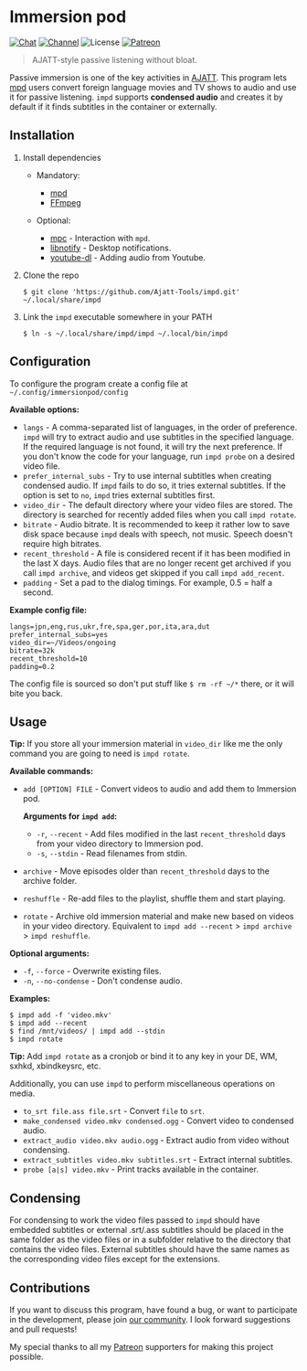 # Immersion pod

[![Chat](https://img.shields.io/badge/chat-join-green)](https://tatsumoto-ren.github.io/blog/join-our-community.html)
[![Channel](https://shields.io/badge/channel-subscribe-blue?logo=telegram&color=3faee8)](https://t.me/ajatt_tools)
![License](https://img.shields.io/github/license/Ajatt-Tools/impd)
[![Patreon](https://img.shields.io/badge/patreon-support-orange)](https://www.patreon.com/bePatron?u=43555128)

> AJATT-style passive listening without bloat.

Passive immersion is one of the key activities in
[AJATT](http://www.alljapaneseallthetime.com/blog/all-japanese-all-the-time-ajatt-how-to-learn-japanese-on-your-own-having-fun-and-to-fluency/).
This program lets
[mpd](https://wiki.archlinux.org/index.php/Music_Player_Daemon)
users convert foreign language movies and TV shows to audio and use it for passive listening.
`impd` supports **condensed audio** and creates it by default
if it finds subtitles in the container or externally.

## Installation

1) Install dependencies

    * Mandatory:
        * [mpd](https://wiki.archlinux.org/index.php/Music_Player_Daemon)
        * [FFmpeg](https://wiki.archlinux.org/index.php/FFmpeg)

    * Optional:
        * [mpc](https://archlinux.org/packages/extra/x86_64/mpc/) - Interaction with `mpd`.
        * [libnotify](https://archlinux.org/packages/extra/x86_64/libnotify/) - Desktop notifications.
        * [youtube-dl](https://wiki.archlinux.org/index.php/Youtube-dl) - Adding audio from Youtube.

2) Clone the repo
    ```
    $ git clone 'https://github.com/Ajatt-Tools/impd.git' ~/.local/share/impd
    ```
3) Link the `impd` executable somewhere in your PATH
    ```
    $ ln -s ~/.local/share/impd/impd ~/.local/bin/impd
    ```

## Configuration

To configure the program create a config file at `~/.config/immersionpod/config`

**Available options:**

* `langs` - A comma-separated list of languages, in the order of preference.
    `impd` will try to extract audio and use subtitles in the specified language.
    If the required language is not found, it will try the next preference.
    If you don't know the code for your language, run `impd probe` on a desired video file.
* `prefer_internal_subs` - Try to use internal subtitles when creating condensed audio.
    If `impd` fails to do so, it tries external subtitles.
    If the option is set to `no`, `impd` tries external subtitles first.
* `video_dir` - The default directory where your video files are stored.
    The directory is searched for recently added files when you call `impd rotate`.
* `bitrate` - Audio bitrate.
    It is recommended to keep it rather low to save disk space because `impd` deals with speech, not music.
    Speech doesn't require high bitrates.
* `recent_threshold` - A file is considered recent if it has been modified in the last X days.
    Audio files that are no longer recent get archived if you call `impd archive`,
    and videos get skipped if you call `impd add_recent`.
* `padding` - Set a pad to the dialog timings. For example, 0.5 = half a second.

**Example config file:**

```
langs=jpn,eng,rus,ukr,fre,spa,ger,por,ita,ara,dut
prefer_internal_subs=yes
video_dir=~/Videos/ongoing
bitrate=32k
recent_threshold=10
padding=0.2
```

The config file is sourced so don't put stuff like `$ rm -rf ~/*` there, or it will bite you back.

## Usage

**Tip:** If you store all your immersion material in `video_dir` like me
the only command you are going to need is `impd rotate`.

**Available commands:**

* `add [OPTION] FILE` - Convert videos to audio and add them to Immersion pod.

    **Arguments for `impd add`:**
    * `-r`, `--recent` - Add files modified in the last `recent_threshold` days
    from your video directory to Immersion pod.
    * `-s`, `--stdin` - Read filenames from stdin.
* `archive` - Move episodes older than `recent_threshold` days to the archive folder.
* `reshuffle` - Re-add files to the playlist, shuffle them and start playing.
* `rotate` - Archive old immersion material and make new based on videos in your video directory.
    Equivalent to `impd add --recent` > `impd archive` > `impd reshuffle`.

**Optional arguments:**
* `-f`, `--force` - Overwrite existing files.
* `-n`, `--no-condense` - Don't condense audio.

**Examples:**

```
$ impd add -f 'video.mkv'
$ impd add --recent
$ find /mnt/videos/ | impd add --stdin
$ impd rotate
```

**Tip:** Add `impd rotate` as a cronjob or bind it to any key in your DE, WM, sxhkd, xbindkeysrc, etc.

Additionally, you can use `impd` to perform miscellaneous operations on media.

* `to_srt file.ass file.srt` - Convert `file` to `srt`.
* `make_condensed video.mkv condensed.ogg` - Convert video to condensed audio.
* `extract_audio video.mkv audio.ogg` - Extract audio from video without condensing.
* `extract_subtitles video.mkv subtitles.srt` - Extract internal subtitles.
* `probe [a|s] video.mkv` - Print tracks available in the container.

## Condensing

For condensing to work the video files passed to `impd` should have embedded subtitles
or external .srt/.ass subtitles should be placed in the same folder as the video files
or in a subfolder relative to the directory that contains the video files.
External subtitles should have the same names as the corresponding video files except for the extensions.

## Contributions

If you want to discuss this program, have found a bug, or want to participate in the development,
please join [our community](https://tatsumoto-ren.github.io/blog/join-our-community.html).
I look forward suggestions and pull requests!

My special thanks to all my
[Patreon](https://www.patreon.com/bePatron?u=43555128)
supporters for making this project possible.

